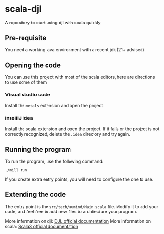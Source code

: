 # scala-djl
A repository to start using djl with scala quickly

## Pre-requisite

You need a working java environment with a recent jdk (21+ advised)

## Opening the code

You can use this project with most of the scala editors, here are directions
to use some of them

### Visual studio code

Install the `metals` extension and open the project

### IntelliJ idea

Install the scala extension and open the project.
If it fails or the project is not correctly recognized,
delete the `.idea` directory and try again.

## Running the program

To run the program, use the following command:

```
./mill run
```

If you create extra entry points, you will need to configure the one to use.

## Extending the code

The entry point is the `src/tech/numind/Main.scala` file. Modify it to add your
code, and feel free to add new files to architecture your program.

More information on djl: [DJL official documentation](https://docs.djl.ai/)
More information on scala: [Scala3 official documentation](https://docs.scala-lang.org/)

